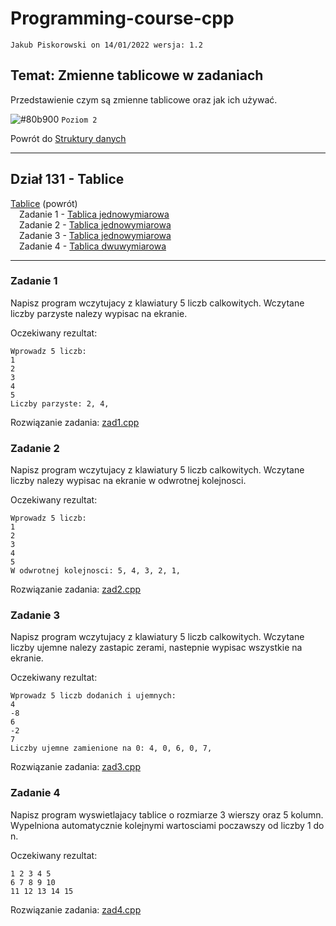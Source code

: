 # Programming-course-cpp

`Jakub Piskorowski on 14/01/2022 wersja: 1.2`

## Temat: Zmienne tablicowe w zadaniach

Przedstawienie czym są zmienne tablicowe oraz jak ich używać.

![#80b900](https://via.placeholder.com/15/80b900/000000?text=+) `Poziom 2`

Powrót do [Struktury danych](/1-programowanie-strukturalne/1-3-struktury-danych/README.md)

---

## Dział 131 - Tablice

[Tablice](/1-programowanie-strukturalne/1-3-struktury-danych/1-3-1-tablice/README.md) (powrót) \
&emsp;Zadanie 1 - [Tablica jednowymiarowa](#zadanie-1) \
&emsp;Zadanie 2 - [Tablica jednowymiarowa](#zadanie-2) \
&emsp;Zadanie 3 - [Tablica jednowymiarowa](#zadanie-3) \
&emsp;Zadanie 4 - [Tablica dwuwymiarowa](#zadanie-4)

---

### Zadanie 1

Napisz program wczytujacy z klawiatury 5 liczb calkowitych. Wczytane liczby parzyste nalezy wypisac na ekranie.

Oczekiwany rezultat:

```text
Wprowadz 5 liczb:
1
2
3
4
5
Liczby parzyste: 2, 4, 
```

Rozwiązanie zadania: [zad1.cpp](zad1.cpp)

### Zadanie 2

Napisz program wczytujacy z klawiatury 5 liczb calkowitych. Wczytane liczby nalezy wypisac na ekranie w odwrotnej kolejnosci.

Oczekiwany rezultat:

```text
Wprowadz 5 liczb: 
1
2
3
4
5
W odwrotnej kolejnosci: 5, 4, 3, 2, 1,
```

Rozwiązanie zadania: [zad2.cpp](zad2.cpp)

### Zadanie 3

Napisz program wczytujacy z klawiatury 5 liczb calkowitych. Wczytane liczby ujemne nalezy zastapic zerami, nastepnie wypisac wszystkie na ekranie.

Oczekiwany rezultat:

```text
Wprowadz 5 liczb dodanich i ujemnych: 
4
-8
6
-2
7
Liczby ujemne zamienione na 0: 4, 0, 6, 0, 7, 
```

Rozwiązanie zadania: [zad3.cpp](zad3.cpp)

### Zadanie 4

Napisz program wyswietlajacy tablice o rozmiarze 3 wierszy oraz 5 kolumn. Wypelniona automatycznie kolejnymi wartosciami poczawszy od liczby 1 do n.

Oczekiwany rezultat:

```text
1 2 3 4 5 
6 7 8 9 10
11 12 13 14 15
```

Rozwiązanie zadania: [zad4.cpp](zad4.cpp)
